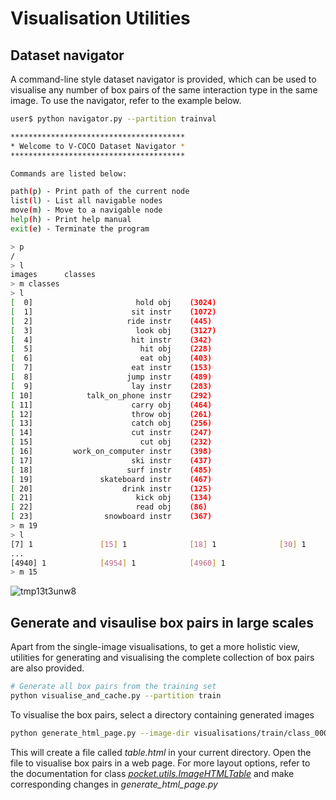 # Visualisation Utilities

## Dataset navigator

A command-line style dataset navigator is provided, which can be used to visualise any number of box pairs of the same interaction type in the same image. To use the navigator, refer to the example below.

```bash
user$ python navigator.py --partition trainval

***************************************
* Welcome to V-COCO Dataset Navigator *
***************************************

Commands are listed below:

path(p) - Print path of the current node
list(l) - List all navigable nodes
move(m) - Move to a navigable node
help(h) - Print help manual
exit(e) - Terminate the program

> p
/
> l
images		classes
> m classes
> l
[  0]                       hold obj	(3024)
[  1]                      sit instr	(1072)
[  2]                     ride instr	(445)
[  3]                       look obj	(3127)
[  4]                      hit instr	(342)
[  5]                        hit obj	(228)
[  6]                        eat obj	(403)
[  7]                      eat instr	(153)
[  8]                     jump instr	(489)
[  9]                      lay instr	(283)
[ 10]            talk_on_phone instr	(292)
[ 11]                      carry obj	(464)
[ 12]                      throw obj	(261)
[ 13]                      catch obj	(256)
[ 14]                      cut instr	(247)
[ 15]                        cut obj	(232)
[ 16]         work_on_computer instr	(398)
[ 17]                      ski instr	(437)
[ 18]                     surf instr	(485)
[ 19]               skateboard instr	(467)
[ 20]                    drink instr	(125)
[ 21]                       kick obj	(134)
[ 22]                       read obj	(86)
[ 23]                snowboard instr	(367)
> m 19
> l
[7] 1               [15] 1              [18] 1              [30] 1 
...
[4940] 1            [4954] 1            [4960] 1   
> m 15
```
![tmp13t3unw8](https://user-images.githubusercontent.com/11484831/104798299-c5269980-5819-11eb-8dab-031ec72debbc.png)

## Generate and visaulise box pairs in large scales

Apart from the single-image visualisations, to get a more holistic view, utilities for generating and visualising the complete collection of box pairs are also provided.

```bash
# Generate all box pairs from the training set
python visualise_and_cache.py --partition train
```

To visualise the box pairs, select a directory containing generated images

```bash
python generate_html_page.py --image-dir visualisations/train/class_000
```

This will create a file called _table.html_ in your current directory. Open the file to visualise box pairs in a web page. For more layout options, refer to the documentation for class [_pocket.utils.ImageHTMLTable_](https://github.com/fredzzhang/pocket/tree/master/pocket/utils) and make corresponding changes in _generate_html_page.py_
